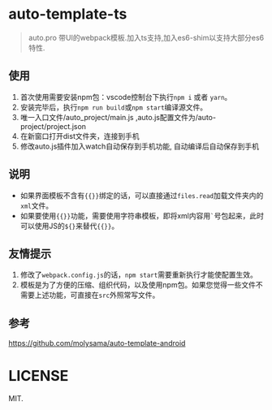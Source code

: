 # auto-template-ts
>auto.pro 带UI的webpack模板.加入ts支持,加入es6-shim以支持大部分es6特性.

## 使用
1. 首次使用需要安装npm包：vscode控制台下执行```npm i```  或者 ```yarn```。
2. 安装完毕后，执行```npm run build```或```npm start```编译源文件。
3. 唯一入口文件/auto_project/main.js ,auto.js配置文件为/auto-project/project.json
4. 在新窗口打开dist文件夹，连接到手机
5. 修改auto.js插件加入watch自动保存到手机功能, 自动编译后自动保存到手机

## 说明
- 如果界面模板不含有```{{}}```绑定的话，可以直接通过```files.read```加载文件夹内的```xml```文件。
- 如果要使用```{{}}```功能，需要使用字符串模板，即将xml内容用``` ` ```号包起来，此时可以使用JS的```${}```来替代```{{}}```。


## 友情提示
1. 修改了```webpack.config.js```的话，```npm start```需要重新执行才能使配置生效。
2. 模板是为了方便的压缩、组织代码，以及使用npm包。如果您觉得一些文件不需要上述功能，可直接在```src```外照常写文件。
## 参考
<https://github.com/molysama/auto-template-android>
# LICENSE
MIT.